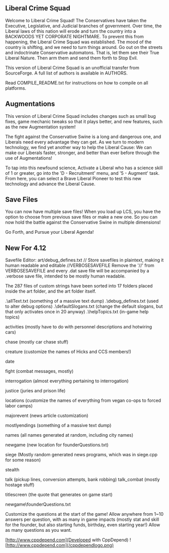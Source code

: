 ## Liberal Crime Squad

Welcome to Liberal Crime Squad! The Conservatives have taken the Executive, Legislative, and Judicial branches of government. Over time, the Liberal laws of this nation will erode and turn the country into a BACKWOODS YET CORPORATE NIGHTMARE. To prevent this from happening, the Liberal Crime Squad was established. The mood of the country is shifting, and we need to turn things around. Go out on the streets and indoctrinate Conservative automatons. That is, let them see their True Liberal Nature. Then arm them and send them forth to Stop Evil.

This version of Liberal Crime Squad is an unofficial transfer from SourceForge. A full list of authors is available in AUTHORS.

Read COMPILE_README.txt for instructions on how to compile on all platforms.

## Augmentations

This version of Liberal Crime Squad includes changes such as small bug fixes, game mechanic tweaks so that it plays better, and new features, such as the new Augmentation system!

The fight against the Conservative Swine is a long and dangerous one, and Liberals need every advantage they can get. As we turn to modern technology, we find yet another way to help the Liberal Cause: We can make our Liberals faster, stronger, and better than ever before through the use of Augmentations!

To tap into this newfound science, Activate a Liberal who has a science skill of 1 or greater, go into the 'D - Recruitment' menu, and '5 - Augment' task. From here, you can select a Brave Liberal Pioneer to test this new technology and advance the Liberal Cause.

## Save Files

You can now have multiple save files! When you load up LCS, you have the option to choose from previous save files or make a new one. So you can now hold the battle against the Conservative Swine in multiple dimensions!

Go Forth, and Pursue your Liberal Agenda!

## New For 4.12

Savefile Editor: art/debug_defines.txt
// Store savefiles in plaintext, making it human readable and editable
//VERBOSESAVEFILE
Remove the '//' from VERBOSESAVEFILE and every .dat save file will be accompanied by a .verbose save file, intended to be mostly human readable.

The 287 files of custom strings have been sorted into 17 folders placed inside the art folder, and the art folder itself.

.\allText.txt (something of a massive text dump)
.\debug_defines.txt (used to alter debug options)
.\defaultSlogans.txt (change the default slogans, but that only activates once in 20 anyway)
.\helpTopics.txt (in-game help topics)

activities (mostly have to do with personnel descriptions and hotwiring cars)

chase (mostly car chase stuff)

creature (customize the names of Hicks and CCS members!)

date

fight (combat messages, mostly)

interrogation (almost everything pertaining to interrogation)

justice (juries and prison life)

locations (customize the names of everything from vegan co-ops to forced labor camps)

majorevent (news article customization)

mostlyendings (something of a massive text dump)

names (all names generated at random, including city names)

newgame (new location for founderQuestions.txt)

siege (Mostly random generated news programs, which was in siege.cpp for some reason)

stealth

talk (pickup lines, conversion attempts, bank robbing)
talk_combat (mostly hostage stuff)

titlescreen (the quote that generates on game start)

newgame\founderQuestions.txt

Customize the questions at the start of the game! Allow anywhere from 1~10 answers per question, with as many in game impacts (mostly stat and skill for the founder, but also starting funds, birthday, even starting year!) Allow as many questions as you want.

[http://www.cppdepend.com](Developed with CppDepend)
![http://www.cppdepend.com](/cppdependlogo.png)
